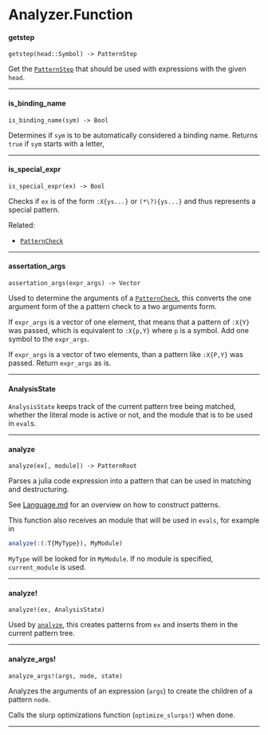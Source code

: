 Analyzer.Function
==========

#### getstep

`getstep(head::Symbol) -> PatternStep`

Get the [`PatternStep`](../PatternStructure.md#patternstep) that should be used with
expressions with the given `head`.

---
#### is_binding_name

`is_binding_name(sym) -> Bool`

Determines if `sym` is to be automatically considered
a binding name. Returns `true` if `sym` starts with a
letter,

---
#### is_special_expr

`is_special_expr(ex) -> Bool`

Checks if `ex` is of the form `:X{ys...}` or `(*\?){ys...}` and thus
represents a special pattern.

Related:
- [`PatternCheck`](../PatternStructure.md#patterncheck)

---
#### assertation_args

`assertation_args(expr_args) -> Vector`

Used to determine the arguments of a [`PatternCheck`](../PatternStructure.md#patterncheck),
this converts the one argument form of the a pattern
check to a two arguments form.

If `expr_args` is a vector of one element, that means
that a pattern of `:X{Y}` was passed, which is equivalent
to `:X{p,Y}` where `p` is a symbol. Add one symbol to
the `expr_args`.

If `expr_args` is a vector of two elements, than a pattern
like `:X{P,Y}` was passed. Return `expr_args` as is.

---
#### AnalysisState

`AnalysisState` keeps track of the current pattern tree
being matched, whether the literal mode is active or not,
and the module that is to be used in `eval`s.

---
#### analyze

`analyze(ex[, module]) -> PatternRoot`

Parses a julia code expression into a pattern that
can be used in matching and destructuring.

See [Language.md](../../Language.md) for an overview
on how to construct patterns.

This function also receives an module that will be
used in `evals`, for example in

```julia
analyze(:(:T{MyType}), MyModule)
```

`MyType` will be looked for in `MyModule`.
If no module is specified, `current_module` is used.

---
#### analyze!

`analyze!(ex, AnalysisState)`

Used by [`analyze`](../Analyzer.md#analyze), this creates patterns from `ex`
and inserts them in the current pattern tree.

---
#### analyze_args!

`analyze_args!(args, node, state)`

Analyzes the arguments of an expression (`args`) to
create the children of a pattern `node`.

Calls the slurp optimizations function (`optimize_slurps!`) when done.

---



